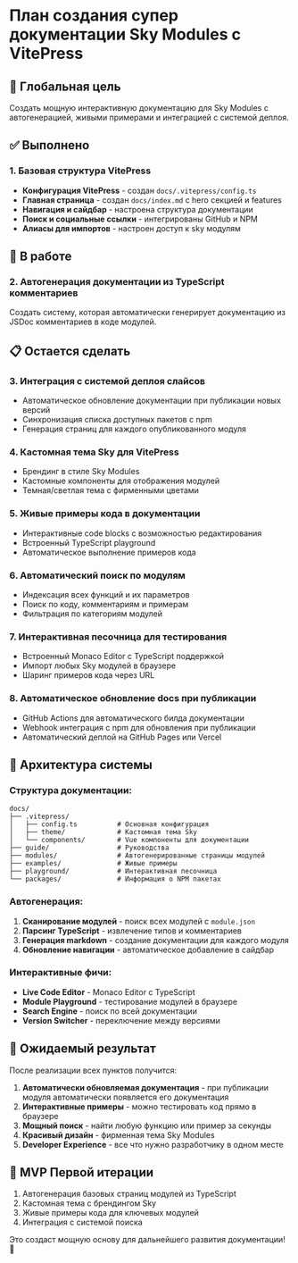 # План создания супер документации Sky Modules с VitePress

## 🎯 Глобальная цель
Создать мощную интерактивную документацию для Sky Modules с автогенерацией, живыми примерами и интеграцией с системой деплоя.

## ✅ Выполнено

### 1. Базовая структура VitePress
- **Конфигурация VitePress** - создан `docs/.vitepress/config.ts`
- **Главная страница** - создан `docs/index.md` с hero секцией и features
- **Навигация и сайдбар** - настроена структура документации
- **Поиск и социальные ссылки** - интегрированы GitHub и NPM
- **Алиасы для импортов** - настроен доступ к sky модулям

## 🚧 В работе

### 2. Автогенерация документации из TypeScript комментариев
Создать систему, которая автоматически генерирует документацию из JSDoc комментариев в коде модулей.

## 📋 Остается сделать

### 3. Интеграция с системой деплоя слайсов
- Автоматическое обновление документации при публикации новых версий
- Синхронизация списка доступных пакетов с npm
- Генерация страниц для каждого опубликованного модуля

### 4. Кастомная тема Sky для VitePress
- Брендинг в стиле Sky Modules
- Кастомные компоненты для отображения модулей
- Темная/светлая тема с фирменными цветами

### 5. Живые примеры кода в документации
- Интерактивные code blocks с возможностью редактирования
- Встроенный TypeScript playground
- Автоматическое выполнение примеров кода

### 6. Автоматический поиск по модулям
- Индексация всех функций и их параметров
- Поиск по коду, комментариям и примерам
- Фильтрация по категориям модулей

### 7. Интерактивная песочница для тестирования
- Встроенный Monaco Editor с TypeScript поддержкой
- Импорт любых Sky модулей в браузере
- Шаринг примеров кода через URL

### 8. Автоматическое обновление docs при публикации
- GitHub Actions для автоматического билда документации
- Webhook интеграция с npm для обновления при публикации
- Автоматический деплой на GitHub Pages или Vercel

## 🎨 Архитектура системы

### Структура документации:
```
docs/
├── .vitepress/
│   ├── config.ts          # Основная конфигурация
│   ├── theme/             # Кастомная тема Sky
│   └── components/        # Vue компоненты для документации
├── guide/                 # Руководства
├── modules/               # Автогенерированные страницы модулей
├── examples/              # Живые примеры
├── playground/            # Интерактивная песочница
└── packages/              # Информация о NPM пакетах
```

### Автогенерация:
1. **Сканирование модулей** - поиск всех модулей с `module.json`
2. **Парсинг TypeScript** - извлечение типов и комментариев
3. **Генерация markdown** - создание документации для каждого модуля
4. **Обновление навигации** - автоматическое добавление в сайдбар

### Интерактивные фичи:
- **Live Code Editor** - Monaco Editor с TypeScript
- **Module Playground** - тестирование модулей в браузере
- **Search Engine** - поиск по всей документации
- **Version Switcher** - переключение между версиями

## 🚀 Ожидаемый результат

После реализации всех пунктов получится:

1. **Автоматически обновляемая документация** - при публикации модуля автоматически появляется его документация
2. **Интерактивные примеры** - можно тестировать код прямо в браузере
3. **Мощный поиск** - найти любую функцию или пример за секунды
4. **Красивый дизайн** - фирменная тема Sky Modules
5. **Developer Experience** - все что нужно разработчику в одном месте

## 🎯 MVP Первой итерации

1. Автогенерация базовых страниц модулей из TypeScript
2. Кастомная тема с брендингом Sky
3. Живые примеры кода для ключевых модулей
4. Интеграция с системой поиска

Это создаст мощную основу для дальнейшего развития документации! 🌟